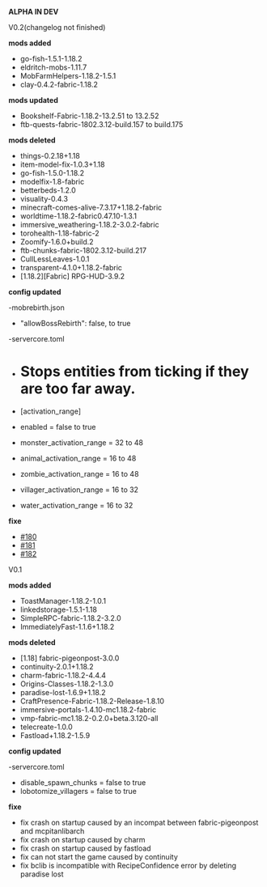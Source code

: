 **ALPHA IN DEV**

V0.2(changelog not finished)

**mods added**

* go-fish-1.5.1-1.18.2
* eldritch-mobs-1.11.7
* MobFarmHelpers-1.18.2-1.5.1
* clay-0.4.2-fabric-1.18.2

**mods updated**

* Bookshelf-Fabric-1.18.2-13.2.51 to 13.2.52
* ftb-quests-fabric-1802.3.12-build.157 to build.175

**mods deleted**

* things-0.2.18+1.18
* item-model-fix-1.0.3+1.18
* go-fish-1.5.0-1.18.2
* modelfix-1.8-fabric
* betterbeds-1.2.0
* visuality-0.4.3
* minecraft-comes-alive-7.3.17+1.18.2-fabric
* worldtime-1.18.2-fabric0.47.10-1.3.1
* immersive_weathering-1.18.2-3.0.2-fabric
* torohealth-1.18-fabric-2
* Zoomify-1.6.0+build.2
* ftb-chunks-fabric-1802.3.12-build.217
* CullLessLeaves-1.0.1
* transparent-4.1.0+1.18.2-fabric
* [1.18.2][Fabric] RPG-HUD-3.9.2

**config updated**

-mobrebirth.json
* "allowBossRebirth": false, to true

-servercore.toml
* # Stops entities from ticking if they are too far away.
* [activation_range]
*	enabled = false to true

* monster_activation_range = 32 to 48
* animal_activation_range = 16 to 48
* zombie_activation_range = 16 to 48
* villager_activation_range = 16 to 32
* water_activation_range = 16 to 32

**fixe**

* [#180](https://github.com/quentin452/privates-minecraft-modpack/issues/180)
* [#181](https://github.com/quentin452/privates-minecraft-modpack/issues/181)
* [#182](https://github.com/quentin452/privates-minecraft-modpack/issues/182)

V0.1

**mods added**

* ToastManager-1.18.2-1.0.1
* linkedstorage-1.5.1-1.18
* SimpleRPC-fabric-1.18.2-3.2.0
* ImmediatelyFast-1.1.6+1.18.2
 
**mods deleted**

* [1.18] fabric-pigeonpost-3.0.0
* continuity-2.0.1+1.18.2
* charm-fabric-1.18.2-4.4.4
* Origins-Classes-1.18.2-1.3.0
* paradise-lost-1.6.9+1.18.2
* CraftPresence-Fabric-1.18.2-Release-1.8.10
* immersive-portals-1.4.10-mc1.18.2-fabric
* vmp-fabric-mc1.18.2-0.2.0+beta.3.120-all
* telecreate-1.0.0
* Fastload+1.18.2-1.5.9

**config updated**

-servercore.toml
* disable_spawn_chunks = false to true
* lobotomize_villagers = false to true

**fixe**

* fix crash on startup caused by an incompat between fabric-pigeonpost and mcpitanlibarch
* fix crash on startup caused by charm
* fix crash on startup caused by fastload
* fix can not start the game caused by continuity
* fix bclib is incompatible with RecipeConfidence error by deleting paradise lost
